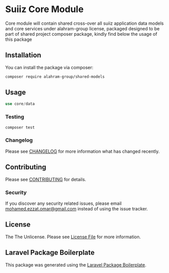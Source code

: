 # Suiiz Core Module

Core module will contain shared cross-over all suiiz application data models
and core services under alahram-group license, packaged designed to be
part of shared project composer package, kindly find below the usage of this package
## Installation

You can install the package via composer:

```bash
composer require alahram-group/shared-models
```

## Usage

```php
use core/data
```

### Testing

```bash
composer test
```

### Changelog

Please see [CHANGELOG](CHANGELOG.md) for more information what has changed recently.

## Contributing

Please see [CONTRIBUTING](CONTRIBUTING.md) for details.

### Security

If you discover any security related issues, please email mohamed.ezzat.omar@gmail.com instead of using the issue tracker.

## License

The The Unlicense. Please see [License File](LICENSE.md) for more information.

## Laravel Package Boilerplate

This package was generated using the [Laravel Package Boilerplate](https://laravelpackageboilerplate.com).
